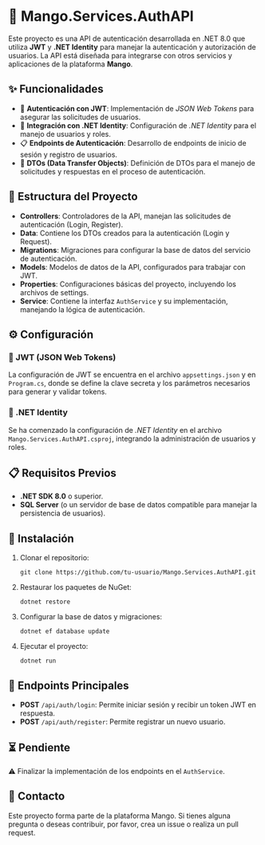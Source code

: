 

<h1>🍈 Mango.Services.AuthAPI</h1>

<p>Este proyecto es una API de autenticación desarrollada en .NET 8.0 que utiliza <strong>JWT</strong> y <strong>.NET Identity</strong> para manejar la autenticación y autorización de usuarios. La API está diseñada para integrarse con otros servicios y aplicaciones de la plataforma <strong>Mango</strong>.</p>

<h2>✨ Funcionalidades</h2>
<ul>
    <li>🔐 <strong>Autenticación con JWT</strong>: Implementación de <em>JSON Web Tokens</em> para asegurar las solicitudes de usuarios.</li>
    <li>👤 <strong>Integración con .NET Identity</strong>: Configuración de <em>.NET Identity</em> para el manejo de usuarios y roles.</li>
    <li>📋 <strong>Endpoints de Autenticación</strong>: Desarrollo de endpoints de inicio de sesión y registro de usuarios.</li>
    <li>💼 <strong>DTOs (Data Transfer Objects)</strong>: Definición de DTOs para el manejo de solicitudes y respuestas en el proceso de autenticación.</li>
</ul>

<h2>📂 Estructura del Proyecto</h2>
<ul>
    <li><strong>Controllers</strong>: Controladores de la API, manejan las solicitudes de autenticación (Login, Register).</li>
    <li><strong>Data</strong>: Contiene los DTOs creados para la autenticación (Login y Request).</li>
    <li><strong>Migrations</strong>: Migraciones para configurar la base de datos del servicio de autenticación.</li>
    <li><strong>Models</strong>: Modelos de datos de la API, configurados para trabajar con JWT.</li>
    <li><strong>Properties</strong>: Configuraciones básicas del proyecto, incluyendo los archivos de settings.</li>
    <li><strong>Service</strong>: Contiene la interfaz <code>AuthService</code> y su implementación, manejando la lógica de autenticación.</li>
</ul>

<h2>⚙️ Configuración</h2>

<h3>🔑 JWT (JSON Web Tokens)</h3>
<p>La configuración de JWT se encuentra en el archivo <code>appsettings.json</code> y en <code>Program.cs</code>, donde se define la clave secreta y los parámetros necesarios para generar y validar tokens.</p>

<h3>👥 .NET Identity</h3>
<p>Se ha comenzado la configuración de <em>.NET Identity</em> en el archivo <code>Mango.Services.AuthAPI.csproj</code>, integrando la administración de usuarios y roles.</p>

<h2>📋 Requisitos Previos</h2>
<ul>
    <li><strong>.NET SDK 8.0</strong> o superior.</li>
    <li><strong>SQL Server</strong> (o un servidor de base de datos compatible para manejar la persistencia de usuarios).</li>
</ul>

<h2>🚀 Instalación</h2>
<ol>
    <li>Clonar el repositorio:
        <pre><code>git clone https://github.com/tu-usuario/Mango.Services.AuthAPI.git</code></pre>
    </li>
    <li>Restaurar los paquetes de NuGet:
        <pre><code>dotnet restore</code></pre>
    </li>
    <li>Configurar la base de datos y migraciones:
        <pre><code>dotnet ef database update</code></pre>
    </li>
    <li>Ejecutar el proyecto:
        <pre><code>dotnet run</code></pre>
    </li>
</ol>

<h2>🔑 Endpoints Principales</h2>
<ul>
    <li><strong>POST</strong> <code>/api/auth/login</code>: Permite iniciar sesión y recibir un token JWT en respuesta.</li>
    <li><strong>POST</strong> <code>/api/auth/register</code>: Permite registrar un nuevo usuario.</li>
</ul>

<h2>⏳ Pendiente</h2>
<p>⚠️ Finalizar la implementación de los endpoints en el <code>AuthService</code>.</p>

<h2>💬 Contacto</h2>
<p>Este proyecto forma parte de la plataforma Mango. Si tienes alguna pregunta o deseas contribuir, por favor, crea un issue o realiza un pull request.</p>

</body>
</html>
